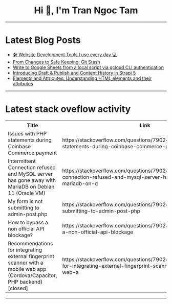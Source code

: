 <h1 align="center">Hi 👋, I'm Tran Ngoc Tam</h1>

---

# Latest Blog Posts 
<!-- BLOG-POST-LIST:START -->
- [🛠️ Website Development Tools I use every day 💻](https://dev.to/serhii_kolodych/website-development-tools-i-use-every-day-4g2i)
- [From Changes to Safe Keeping: Git Stash](https://dev.to/farhatsharifh/from-changes-to-safe-keeping-git-stash-m42)
- [Write to Google Sheets from a local script via gcloud CLI authentication](https://dev.to/googlecloud/write-to-google-sheets-from-a-local-script-via-gcloud-cli-authentication-3p1f)
- [Introducing Draft &amp; Publish and Content History in Strapi 5](https://dev.to/strapijs/introducing-draft-publish-and-content-history-in-strapi-5-2bbd)
- [Elements and Attributes: Understanding HTML elements and their attributes](https://dev.to/shieldstring/elements-and-attributes-understanding-html-elements-and-their-attributes-36g)
<!-- BLOG-POST-LIST:END -->

---

# Latest stack oveflow activity
<table>
  <tr><th>Title</th><th>Link</th></tr>
  <!-- STACKOVERFLOW:START --><tr><td>Issues with PHP statements during Coinbase Commerce payment</td><td>https://stackoverflow.com/questions/79024900/issues-with-php-statements-during-coinbase-commerce-payment</td></tr><tr><td>Intermittent Connection refused and MySQL server has gone away with MariaDB on Debian 11 &lpar;Oracle VM&rpar;</td><td>https://stackoverflow.com/questions/79024627/intermittent-connection-refused-and-mysql-server-has-gone-away-with-mariadb-on-d</td></tr><tr><td>My form is not submitting to admin-post.php</td><td>https://stackoverflow.com/questions/79024397/my-form-is-not-submitting-to-admin-post-php</td></tr><tr><td>How to bypass a non official API blockage?</td><td>https://stackoverflow.com/questions/79024381/how-to-bypass-a-non-official-api-blockage</td></tr><tr><td>Recommendations for integrating external fingerprint scanner with a mobile web app &lpar;Cordova/Capacitor, PHP backend&rpar; [closed]</td><td>https://stackoverflow.com/questions/79024334/recommendations-for-integrating-external-fingerprint-scanner-with-a-mobile-web-a</td></tr><!-- STACKOVERFLOW:END -->
</table>

---


